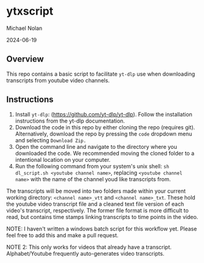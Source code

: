 # ytxscript

Michael Nolan

2024-06-19

## Overview

This repo contains a basic script to facilitate `yt-dlp` use when downloading transcripts from youtube video channels.

## Instructions

1. Install `yt-dlp`: (https://github.com/yt-dlp/yt-dlp). Follow the installation instructions from the yt-dlp documentation.
2. Download the code in this repo by either cloning the repo (requires git). Alternatively, download the repo by pressing the `code` dropdown menu and selecting `Download Zip.`
3. Open the command line and navigate to the directory where you downloaded the code. We recommended moving the cloned folder to a intentional location on your computer.
4. Run the following command from your system's unix shell: `sh dl_script.sh <youtube channel name>`, replacing `<youtube channel name>` with the name of the channel youd like transcripts from.

The transcripts will be moved into two folders made within your current working directory: `<channel name>_vtt` and `<channel name>_txt`. These hold the youtube video transcript file and a cleaned text file version of each video's transcript, respectively. The former file format is more difficult to read, but contains time stamps linking transcripts to time points in the video.

NOTE: I haven't written a windows batch script for this workflow yet. Please feel free to add this and make a pull request.

NOTE 2: This only works for videos that already have a transcript. Alphabet/Youtube frequently auto-generates video transcripts.